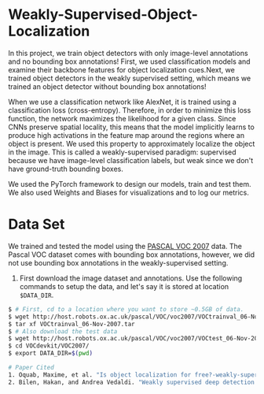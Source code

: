 # Weakly-Supervised-Object-Localization
In this project, we train object detectors with only image-level annotations and no bounding box annotations! First, we used classification models and examine their backbone features for object localization cues.Next, we trained object detectors in the weakly supervised setting, which means we trained an object detector without bounding box annotations!

When we use a classification network like AlexNet, it is trained using a classification loss (cross-entropy). Therefore, in order to minimize this loss function, the network maximizes the likelihood for a given class. Since CNNs preserve spatial locality, this means that the model implicitly learns to produce high activations in the feature map around the regions where an object is present. We used this property to approximately localize the object in the image. This is called a weakly-supervised paradigm: supervised because we have image-level classification labels, but weak since we don't have ground-truth bounding boxes.

We used the PyTorch framework to design our models, train and test them. We also used Weights and Biases for visualizations and to log our metrics.

# Data Set
We trained and tested the model using the [PASCAL VOC 2007](http://host.robots.ox.ac.uk/pascal/VOC/voc2007/index.html) data. The Pascal VOC dataset comes with bounding box annotations, however, we did not use bounding box annotations in the weakly-supervised setting.

1. First download the image dataset and annotations. Use the following commands to setup the data, and let's say it is stored at location `$DATA_DIR`.
```bash
$ # First, cd to a location where you want to store ~0.5GB of data.
$ wget http://host.robots.ox.ac.uk/pascal/VOC/voc2007/VOCtrainval_06-Nov-2007.tar
$ tar xf VOCtrainval_06-Nov-2007.tar
$ # Also download the test data
$ wget http://host.robots.ox.ac.uk/pascal/VOC/voc2007/VOCtest_06-Nov-2007.tar && tar xf VOCtest_06-Nov-2007.tar
$ cd VOCdevkit/VOC2007/
$ export DATA_DIR=$(pwd)

# Paper Cited
1. Oquab, Maxime, et al. "Is object localization for free?-weakly-supervised learning with convolutional neural networks." Proceedings of the IEEE Conference on Computer Vision and Pattern Recognition. 2015.
2. Bilen, Hakan, and Andrea Vedaldi. "Weakly supervised deep detection networks." Proceedings of the IEEE Conference on Computer Vision and Pattern Recognition. 2016. 
